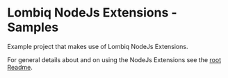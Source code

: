 # Lombiq NodeJs Extensions - Samples



Example project that makes use of Lombiq NodeJs Extensions.

For general details about and on using the NodeJs Extensions see the  [root Readme](../Readme.md).
